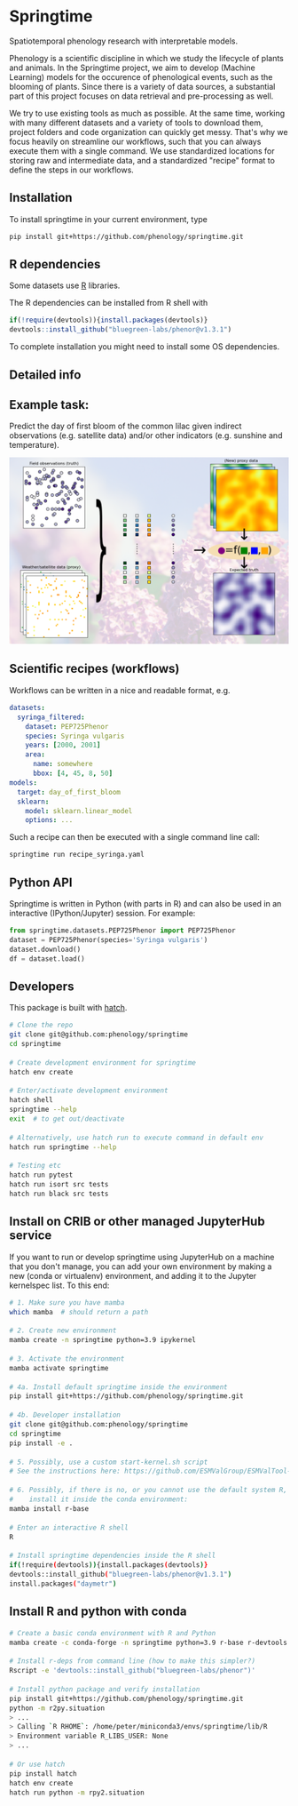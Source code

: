 # Springtime
Spatiotemporal phenology research with interpretable models.

Phenology is a scientific discipline in which we study the lifecycle of plants
and animals. In the Springtime project, we aim to develop (Machine Learning)
models for the occurence of phenological events, such as the blooming of plants.
Since there is a variety of data sources, a substantial part of this project
focuses on data retrieval and pre-processing as well.

We try to use existing tools as much as possible. At the same time, working with
many different datasets and a variety of tools to download them, project folders
and code organization can quickly get messy. That's why we focus heavily on
streamline our workflows, such that you can always execute them with a single
command. We use standardized locations for storing raw and intermediate data,
and a standardized "recipe" format to define the steps in our workflows.


## Installation

To install springtime in your current environment, type

```bash
pip install git+https://github.com/phenology/springtime.git
```

## R dependencies

Some datasets use [R](https://www.r-project.org/) libraries.

The R dependencies can be installed from R shell with
```R
if(!require(devtools)){install.packages(devtools)}
devtools::install_github("bluegreen-labs/phenor@v1.3.1")
```

To complete installation you might need to install some OS dependencies.

## Detailed info

## Example task:

Predict the day of first bloom of the common lilac given indirect observations
(e.g. satellite data) and/or other indicators (e.g. sunshine and temperature).

![illustration_example_use_case](illustration.png)

## Scientific recipes (workflows)

Workflows can be written in a nice and readable format, e.g.

```yaml
datasets:
  syringa_filtered:
    dataset: PEP725Phenor
    species: Syringa vulgaris
    years: [2000, 2001]
    area:
      name: somewhere
      bbox: [4, 45, 8, 50]
models:
  target: day_of_first_bloom
  sklearn:
    model: sklearn.linear_model
    options: ...
```

Such a recipe can then be executed with a single command line call:

```bash
springtime run recipe_syringa.yaml
```

## Python API

Springtime is written in Python (with parts in R) and can also be used in an
interactive (IPython/Jupyter) session. For example:

```Python
from springtime.datasets.PEP725Phenor import PEP725Phenor
dataset = PEP725Phenor(species='Syringa vulgaris')
dataset.download()
df = dataset.load()
```

## Developers

This package is built with [hatch](https://hatch.pypa.io/latest/).

```bash
# Clone the repo
git clone git@github.com:phenology/springtime
cd springtime

# Create development environment for springtime
hatch env create

# Enter/activate development environment
hatch shell
springtime --help
exit  # to get out/deactivate

# Alternatively, use hatch run to execute command in default env
hatch run springtime --help

# Testing etc
hatch run pytest
hatch run isort src tests
hatch run black src tests
```

## Install on CRIB or other managed JupyterHub service

If you want to run or develop springtime using JupyterHub on a machine that you
don't manage, you can add your own environment by making a new (conda or
virtualenv) environment, and adding it to the Jupyter kernelspec list. To this end:

```bash
# 1. Make sure you have mamba
which mamba  # should return a path

# 2. Create new environment
mamba create -n springtime python=3.9 ipykernel

# 3. Activate the environment
mamba activate springtime

# 4a. Install default springtime inside the environment
pip install git+https://github.com/phenology/springtime.git

# 4b. Developer installation
git clone git@github.com:phenology/springtime
cd springtime
pip install -e .

# 5. Possibly, use a custom start-kernel.sh script
# See the instructions here: https://github.com/ESMValGroup/ESMValTool-JupyterLab#using-a-custom-kernel-script

# 6. Possibly, if there is no, or you cannot use the default system R, you can
#    install it inside the conda environment:
mamba install r-base

# Enter an interactive R shell
R

# Install springtime dependencies inside the R shell
if(!require(devtools)){install.packages(devtools)}
devtools::install_github("bluegreen-labs/phenor@v1.3.1")
install.packages("daymetr")
```


## Install R and python with conda

```bash
# Create a basic conda environment with R and Python
mamba create -c conda-forge -n springtime python=3.9 r-base r-devtools  # TODO: try use r-essentials instead

# Install r-deps from command line (how to make this simpler?)
Rscript -e 'devtools::install_github("bluegreen-labs/phenor")'

# Install python package and verify installation
pip install git+https://github.com/phenology/springtime.git
python -m r2py.situation
> ...
> Calling `R RHOME`: /home/peter/miniconda3/envs/springtime/lib/R
> Environment variable R_LIBS_USER: None
> ...

# Or use hatch
pip install hatch
hatch env create
hatch run python -m rpy2.situation
```
